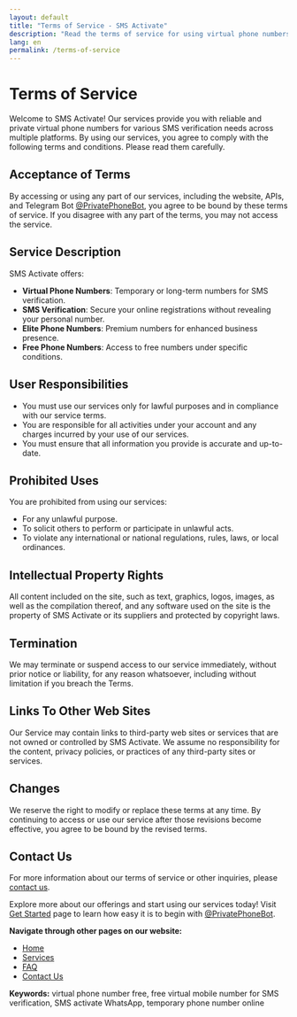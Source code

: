 ```yaml
---
layout: default
title: "Terms of Service - SMS Activate"
description: "Read the terms of service for using virtual phone numbers at SMS Activate."
lang: en
permalink: /terms-of-service
---
```


# Terms of Service

Welcome to SMS Activate! Our services provide you with reliable and private virtual phone numbers for various SMS verification needs across multiple platforms. By using our services, you agree to comply with the following terms and conditions. Please read them carefully.

## Acceptance of Terms
By accessing or using any part of our services, including the website, APIs, and Telegram Bot [@PrivatePhoneBot](https://t.me/PrivatePhoneBot), you agree to be bound by these terms of service. If you disagree with any part of the terms, you may not access the service.

## Service Description
SMS Activate offers:
- **Virtual Phone Numbers**: Temporary or long-term numbers for SMS verification.
- **SMS Verification**: Secure your online registrations without revealing your personal number.
- **Elite Phone Numbers**: Premium numbers for enhanced business presence.
- **Free Phone Numbers**: Access to free numbers under specific conditions.

## User Responsibilities
- You must use our services only for lawful purposes and in compliance with our service terms.
- You are responsible for all activities under your account and any charges incurred by your use of our services.
- You must ensure that all information you provide is accurate and up-to-date.

## Prohibited Uses
You are prohibited from using our services:
- For any unlawful purpose.
- To solicit others to perform or participate in unlawful acts.
- To violate any international or national regulations, rules, laws, or local ordinances.

## Intellectual Property Rights
All content included on the site, such as text, graphics, logos, images, as well as the compilation thereof, and any software used on the site is the property of SMS Activate or its suppliers and protected by copyright laws.

## Termination
We may terminate or suspend access to our service immediately, without prior notice or liability, for any reason whatsoever, including without limitation if you breach the Terms.

## Links To Other Web Sites
Our Service may contain links to third-party web sites or services that are not owned or controlled by SMS Activate. We assume no responsibility for the content, privacy policies, or practices of any third-party sites or services.

## Changes
We reserve the right to modify or replace these terms at any time. By continuing to access or use our service after those revisions become effective, you agree to be bound by the revised terms.

## Contact Us
For more information about our terms of service or other inquiries, please [contact us](/contact).

Explore more about our offerings and start using our services today! Visit [Get Started](/get-started) page to learn how easy it is to begin with [@PrivatePhoneBot](https://t.me/PrivatePhoneBot).

**Navigate through other pages on our website:**
- [Home](/)
- [Services](/services)
- [FAQ](/faq)
- [Contact Us](/contact)

**Keywords:** virtual phone number free, free virtual mobile number for SMS verification, SMS activate WhatsApp, temporary phone number online